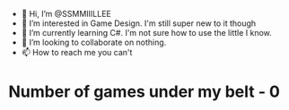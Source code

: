 - 👋 Hi, I’m @SSMMIIILLEE
- 👀 I’m interested in Game Design. I'm still super new to it though
- 🌱 I’m currently learning C#. I'm not sure how to use the little I know.
- 💞️ I’m looking to collaborate on nothing.
- 📫 How to reach me you can't

# Number of games under my belt - 0
